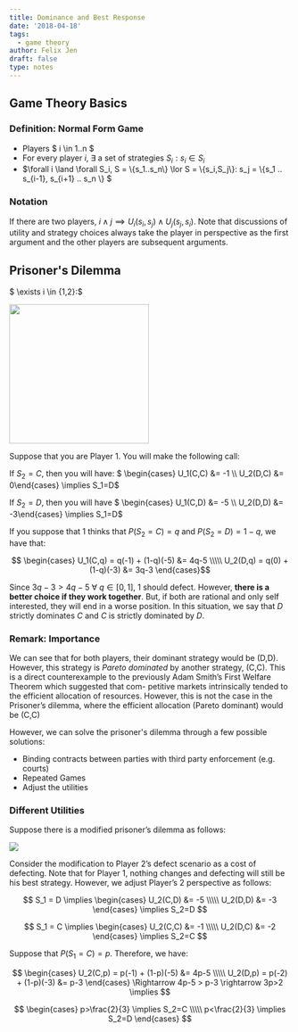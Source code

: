 ```yaml
---
title: Dominance and Best Response
date: '2018-04-18'
tags:
  - game theory
author: Felix Jen
draft: false
type: notes
---
```

## Game Theory Basics

### Definition: Normal Form Game

* Players $ i \in 1..n $
* For every player $i$, $\exists$ a set of strategies $S_i : s_i \in S_i$
* $\forall i \land \forall S_i, S = \\{s_1..s_n\\} \lor S = \\{s_i,S_j\\}: s_j = \\{s\_1 .. s\_{i-1}, s\_{i+1} .. s_n \\} $

### Notation

If there are two players, $i \land j \implies U_i(s_i,s_j) \land U_j(s_j,s_i)$. Note that discussions of utility and strategy choices always take the player in perspective as the first argument and the other players are subsequent arguments.

## Prisoner's Dilemma

$ \exists i \in {1,2}:$

<img src="/images/uploads/screenshot_2018-04-18-21.22.50_qernxk.jpg" class="thirty" width=250>

Suppose that you are Player 1. You will make the following call:

If $S_2=C$, then you will have: $ \begin{cases} U_1(C,C) &= -1 \\\ U_2(D,C) &= 0\end{cases} \implies S_1=D$

If $S_2=D$, then you will have $ \begin{cases} U_1(C,D) &= -5 \\\ U_2(D,D) &= -3\end{cases} \implies S_1=D$

If you suppose that 1 thinks that $P(S_2=C) = q$ and $P(S_2=D)=1-q$, we have that:

$$ \begin{cases}
U_1(C,q) = q(-1) + (1-q)(-5) &= 4q-5 \\\\\
U_2(D,q) = q(0) + (1-q)(-3) &= 3q-3 \end{cases}$$

Since $3q-3 > 4q-5 \ \forall \ q \in [0,1]$, 1 should defect. However, **there is a better choice if they work together**. But, if both are rational and only self interested, they will end in a worse position. In this situation, we say that $D$ strictly dominates $C$ and $C$ is strictly dominated by $D$.

### Remark: Importance

We can see that for both players, their dominant strategy would be (D,D). However, this strategy is *Pareto dominated* by another strategy, (C,C). This is a direct counterexample to the previously Adam Smith’s First Welfare Theorem which suggested that com- petitive markets intrinsically tended to the efficient allocation of resources. However, this is not the case in the Prisoner’s dilemma, where the efficient allocation (Pareto dominant) would be (C,C)

However, we can solve the prisoner's dilemma through a few possible solutions:

* Binding contracts between parties with third party enforcement (e.g. courts)
* Repeated Games
* Adjust the utilities

### Different Utilities

Suppose there is a modified prisoner’s dilemma as follows:

<img src="/images/uploads/screenshot_2018-04-18 21.40.02_S3hD5Y.jpg" class="thirty">

Consider the modification to Player 2’s defect scenario as a cost of defecting. Note that for Player 1, nothing changes and defecting will still be his best strategy. However, we adjust Player’s 2 perspective as follows:

$$ S_1 = D \implies \begin{cases}
U_2(C,D) &= -5 \\\\\
U_2(D,D) &= -3 \end{cases} \implies S_2=D $$

$$ S_1 = C \implies \begin{cases}
U_2(C,C) &= -1 \\\\\
U_2(D,C) &= -2 \end{cases} \implies S_2=C $$

Suppose that $P(S_1=C) = p$. Therefore, we have:

$$ \begin{cases}
U_2(C,p) = p(-1) + (1-p)(-5) &= 4p-5 \\\\\
U_2(D,p) = p(-2) + (1-p)(-3) &= p-3 \end{cases} \Rightarrow 4p-5 > p-3 \rightarrow 3p>2 \implies $$

$$ \begin{cases}
p>\frac{2}{3} \implies S_2=C \\\\\
p<\frac{2}{3} \implies S_2=D \end{cases} $$